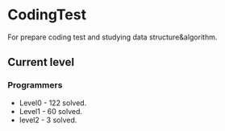 # CodingTest

For prepare coding test and studying data structure&algorithm.

## Current level

### Programmers

- Level0 - 122 solved.
- Level1 - 60 solved.
- level2 - 3 solved.
